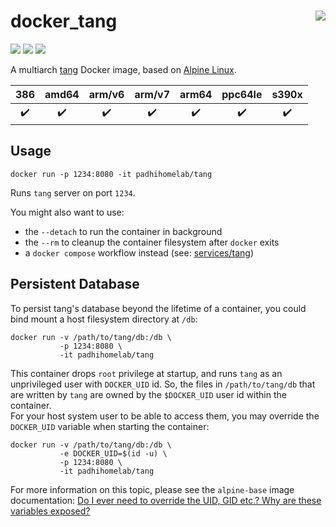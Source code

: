 # docker_tang <a href='https://github.com/padhi-homelab/docker_tang/actions?query=workflow%3A%22Docker+CI+Release%22'><img align='right' src='https://img.shields.io/github/workflow/status/padhi-homelab/docker_tang/Docker%20CI%20Release?logo=github&logoWidth=24&style=flat-square'></img></a>

<a href='https://microbadger.com/images/padhihomelab/tang'><img src='https://img.shields.io/microbadger/layers/padhihomelab/tang/latest?logo=docker&logoWidth=24&style=for-the-badge'></img></a>
<a href='https://hub.docker.com/r/padhihomelab/tang'><img src='https://img.shields.io/docker/image-size/padhihomelab/tang/latest?label=size%20%5Blatest%5D&logo=docker&logoWidth=24&style=for-the-badge'></img></a>
<a href='https://hub.docker.com/r/padhihomelab/tang'><img src='https://img.shields.io/docker/image-size/padhihomelab/tang/testing?label=size%20%5Btesting%5D&logo=docker&logoWidth=24&style=for-the-badge'></img></a>

A multiarch [tang] Docker image, based on [Alpine Linux].

|        386         |       amd64        |       arm/v6       |       arm/v7       |       arm64        |      ppc64le       |       s390x        |
| :----------------: | :----------------: | :----------------: | :----------------: | :----------------: | :----------------: | :----------------: |
| :heavy_check_mark: | :heavy_check_mark: | :heavy_check_mark: | :heavy_check_mark: | :heavy_check_mark: | :heavy_check_mark: | :heavy_check_mark: |


## Usage

```
docker run -p 1234:8080 -it padhihomelab/tang
```

Runs `tang` server on port `1234`.

You might also want to use:
- the `--detach` to run the container in background
- the `--rm` to cleanup the container filesystem after `docker` exits
- a `docker compose` workflow instead (see: [services/tang])

## Persistent Database

To persist tang's database beyond the lifetime of a container,
you could bind mount a host filesystem directory at `/db`:

```
docker run -v /path/to/tang/db:/db \
           -p 1234:8080 \
           -it padhihomelab/tang
```

This container drops `root` privilege at startup,
and runs `tang` as an unprivileged user with `DOCKER_UID` id.
So, the files in `/path/to/tang/db` that are written by `tang`
are owned by the `$DOCKER_UID` user id within the container.  
For your host system user to be able to access them,
you may override the `DOCKER_UID` variable when starting the container:

```
docker run -v /path/to/tang/db:/db \
           -e DOCKER_UID=$(id -u) \
           -p 1234:8080 \
           -it padhihomelab/tang
```

For more information on this topic,
please see the `alpine-base` image documentation:
[Do I ever need to override the UID, GID etc.? Why are these variables exposed?](https://github.com/padhi-homelab/docker_alpine-base/#do-i-ever-need-to-override-the-uid-gid-etc-why-are-these-variables-exposed)



[Alpine Linux]:  https://alpinelinux.org/
[tang]:          https://github.com/latchset/tang
[services/tang]: https://github.com/padhi-homelab/services/tree/master/tang
